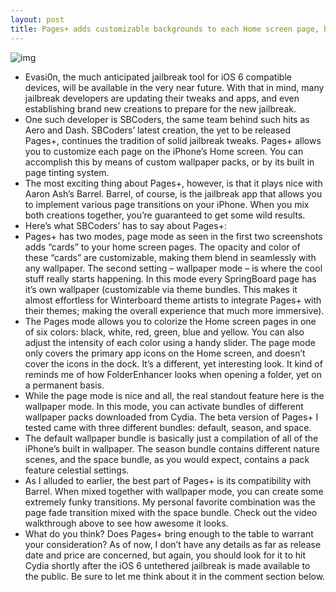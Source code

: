 ```yaml
---
layout: post
title: Pages+ adds customizable backgrounds to each Home screen page, boasts Barrel compatibility
---
```

![img](http://media.idownloadblog.com/wp-content/uploads/2013/01/Pages-Plus.jpg)
* Evasi0n, the much anticipated jailbreak tool for iOS 6 compatible devices, will be available in the very near future. With that in mind, many jailbreak developers are updating their tweaks and apps, and even establishing brand new creations to prepare for the new jailbreak.
* One such developer is SBCoders, the same team behind such hits as Aero and Dash. SBCoders’ latest creation, the yet to be released Pages+, continues the tradition of solid jailbreak tweaks. Pages+ allows you to customize each page on the iPhone’s Home screen. You can accomplish this by means of custom wallpaper packs, or by its built in page tinting system.
* The most exciting thing about Pages+, however, is that it plays nice with Aaron Ash’s Barrel. Barrel, of course, is the jailbreak app that allows you to implement various page transitions on your iPhone. When you mix both creations together, you’re guaranteed to get some wild results.
* Here’s what SBCoders’ has to say about Pages+:
* Pages+ has two modes, page mode as seen in the first two screenshots adds “cards” to your home screen pages. The opacity and color of these “cards” are customizable, making them blend in seamlessly with any wallpaper. The second setting – wallpaper mode – is where the cool stuff really starts happening. In this mode every SpringBoard page has it’s own wallpaper (customizable via theme bundles. This makes it almost effortless for Winterboard theme artists to integrate Pages+ with their themes; making the overall experience that much more immersive).
* The Pages mode allows you to colorize the Home screen pages in one of six colors: black, white, red, green, blue and yellow. You can also adjust the intensity of each color using a handy slider. The page mode only covers the primary app icons on the Home screen, and doesn’t cover the icons in the dock. It’s a different, yet interesting look. It kind of reminds me of how FolderEnhancer looks when opening a folder, yet on a permanent basis.
* While the page mode is nice and all, the real standout feature here is the wallpaper mode. In this mode, you can activate bundles of different wallpaper packs downloaded from Cydia. The beta version of Pages+ I tested came with three different bundles: default, season, and space.
* The default wallpaper bundle is basically just a compilation of all of the iPhone’s built in wallpaper. The season bundle contains different nature scenes, and the space bundle, as you would expect, contains a pack feature celestial settings.
* As I alluded to earlier, the best part of Pages+ is its compatibility with Barrel. When mixed together with wallpaper mode, you can create some extremely funky transitions. My personal favorite combination was the page fade transition mixed with the space bundle. Check out the video walkthrough above to see how awesome it looks.
* What do you think? Does Pages+ bring enough to the table to warrant your consideration? As of now, I don’t have any details as far as release date and price are concerned, but again, you should look for it to hit Cydia shortly after the iOS 6 untethered jailbreak is made available to the public. Be sure to let me think about it in the comment section below.

